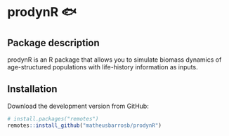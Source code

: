 prodynR :fish:
=====

## Package description

prodynR is an R package that allows you to simulate biomass dynamics of age-structured populations with life-history information as inputs.

## Installation
Download the development version from GitHub:

```R
# install.packages("remotes")
remotes::install_github("matheusbarrosb/prodynR")
```
